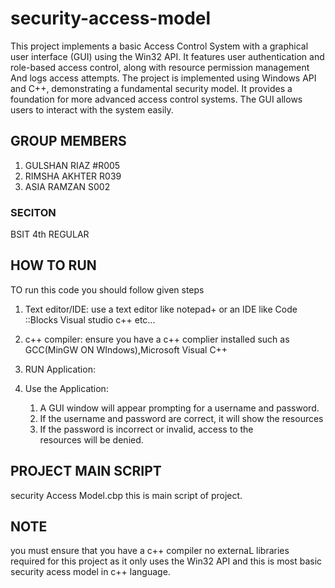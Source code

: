 # security-access-model 
This project implements a basic Access Control System with a graphical user interface (GUI) using the Win32 API. It features user authentication and role-based access control, along with resource permission management And logs access attempts.  The project is implemented using Windows API and C++, demonstrating a fundamental security model. It provides a foundation for more advanced access control systems. The GUI allows users to interact with the system easily.
## GROUP MEMBERS    
1. GULSHAN RIAZ #R005
2. RIMSHA AKHTER R039
3. ASIA RAMZAN S002
### SECITON
BSIT 4th REGULAR
## HOW TO RUN
TO run this code you should follow given steps
  1.  Text editor/IDE: use a text editor like notepad+ or an IDE like Code ::Blocks Visual studio c++ etc...
  2. c++ compiler: ensure you have a c++ complier installed such as GCC(MinGW ON WIndows),Microsoft Visual C++ 
  3. RUN Application:
     
     
     
  4. Use the Application:
     1.  A GUI window will appear prompting for a username and password.
     2.  If the username and password are correct, it will show the resources
     3.  If the password is incorrect or invalid, access to the resources will be denied.
## PROJECT MAIN SCRIPT
 security Access Model.cbp this is main script of project.
 ## NOTE
 you must ensure that you have a c++ compiler no externaL libraries required for this project as it only uses the Win32 API and this is most basic security acess model in c++ language.
